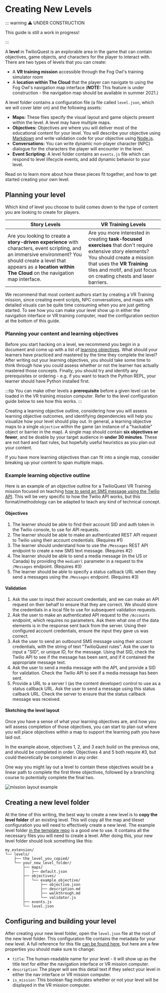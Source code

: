 # Creating New Levels

::: warning  ⚠️ UNDER CONSTRUCTION

This guide is still a work in progress!

:::

A **level** in TwilioQuest is an explorable area in the game that can contain objectives, game objects, and characters for the player to interact with. There are two types of levels that you can create:

* A **VR training mission** accessible through the Fog Owl's training simulator room
* A **location within The Cloud** that the player can navigate to using the Fog Owl's navigation map interface (**NOTE:** This feature is under construction - the navigation map should be available in summer 2021.)

A level folder contains a configuration file (a file called `level.json`, which we will cover later on) and the following assets:

* **Maps:** These files specify the visual layout and game objects present within the level. A level may have multiple maps.
* **Objectives:** Objectives are where you will deliver most of the educational content for your level. You will describe your objective using [Markdown](https://github.github.com/gfm/) and write validation code for your objective using [Node.js](https://www.nodejs.org).
* **Conversations:** You can write dynamic non-player character (NPC) dialogue for the characters the player will encounter in the level.
* **Event Scripting:** A level folder contains an `events.js` file which can respond to level lifecycle events, and add dynamic behavior to your level.

Read on to learn more about how these pieces fit together, and how to get started creating your own level.

## Planning your level
Which kind of level you choose to build comes down to the type of content you are looking to create for players.

| Story Levels | VR Training Levels |
| ------------ | ------------------ |
| Are you looking to create a **story-driven experience** with characters, event scripting, and an immersive environment? You should create a level that appears as a **location within The Cloud** on the navigation map interface. |  Are you more interested in creating **task-focused exercises** that don't require extensive story elements? You should create a mission that uses the **VR Training** tiles and motif, and just focus on creating chests and laser barriers. |

We recommend that most content authors start by creating a VR Training mission, since creating event scripts, NPC conversations, and maps with detailed visuals can be quite time consuming when you are just getting started. To see how you can make your level show up in either the navigation interface or VR training computer, read the configuration section at the bottom of this guide.

### Planning your content and learning objectives
Before you start hacking on a level, we recommend you begin in a document and come up with a list of [learning objectives](https://www.bobpikegroup.com/trainer-blog/5-steps-to-writing-clear-and-measurable-learning-objectives). What should your learners have practiced and mastered by the time they complete the level? After writing out your learning objectives, you should take some time to think through how you could assess whether or not the learner has actually mastered those concepts. Finally, you should try and identify any prerequisites or ordering - e.g. if you want to teach the Python REPL, your learner should have Python installed first.

:::tip
You can make other levels a **prerequisite** before a given level can be loaded in the VR training mission computer. Refer to the level configuration guide below to see how this works.
:::

Creating a learning objective outline, considering how you will assess learning objective outcomes, and identifying dependencies will help you visualize how your level should play out. In general, a learning objective maps to a single `objective` within the game (an instance of a "hackable" object or barrier in the map). A single map should contain **six objectives or fewer**, and be doable by your target audience in **under 30 minutes**. These are not hard and fast rules, but hopefully useful heuristics as you plan out your content.

If you have more learning objectives than can fit into a single map, consider breaking up your content to span multiple maps.

### Example learning objective outline
Here is an example of an objective outline for a TwilioQuest VR Training mission focused on teaching [how to send an SMS message using the Twilio API](https://www.twilio.com/docs/sms/send-messages). This will be very specific to how the Twilio API works, but this format/methodology can be adapted to teach any kind of technical concept.

#### Objectives
1. The learner should be able to find their account SID and auth token in the Twilio console, to use for API requests.
1. The learner should be able to make an authenticated REST API request to Twilio using their account credentials. (Requires #1)
1. The learner should understand how to use the `/Messages` REST API endpoint to create a new SMS text message. (Requires #2)
1. The learner should be able to send a media message (in the US or Canada) by providing the `mediaUrl` parameter in a request to the `/Messages` endpoint. (Requires #3)
1. The learner should be able to specify a status callback URL when they send a messages using the `/Messages` endpoint. (Requires #3)

#### Validation
1. Ask the user to input their account credentials, and we can make an API request on their behalf to ensure that they are correct. We should store the credentials in a local file to use for subsequent validation requests.
1. Ask the user to make an authenticated API request to the `/Accounts` endpoint, which requires no parameters. Ask them what one of the data elements is in the response sent back from the server. Using their configured account credentials, ensure the input they gave us was correct.
1. Ask the user to send an outbound SMS message using their account credentials, with the string of text "TwilioQuest rules". Ask the user to input a "SID", or unique ID, for the message. Using that SID, check the Twilio API to see if the message has been sent, and if it contained the appropriate message text.
1. Ask the user to send a media message with the API, and provide a SID for validation. Check the Twilio API to see if a media message has been sent.
1. Provide a URL to a server I (as the content developer) control to use as a status callback URL. Ask the user to send a message using this status callback URL. Check the server to ensure that the status callback message was received.

#### Sketching the level layout
Once you have a sense of what your learning objectives are, and how you will assess completion of those objectives, you can start to plan out where you will place objectives within a map to support the learning path you have laid out.

In the example above, objectives 1, 2, and 3 each build on the previous one, and should be completed in order. Objectives 4 and 5 both require #3, but could theoretically be completed in any order.

One way you might lay out a level to contain these objectives would be a linear path to complete the first three objectives, followed by a branching course to potentially complete the final two.

![mission layout example](./images/objective_layout.png)

## Creating a new level folder

At the time of this writing, the best way to create a new level is to **copy the level folder** of an existing level. This will copy all the map and tileset configuration you will need to effectively create a new level. The example level folder [in the template repo](https://github.com/TwilioQuest/twilioquest-extension-template/tree/main/levels/vr_mission_template) is a good one to use. It contains all the necessary files you will need to create a level. After doing this, your new level folder should look something like this:

```
my_extension/
└── levels/
    ├── the_level_you_copied/
    └── your_new_level_folder/
        ├── maps/
        │   ├── default.json
        ├── objectives/
        │   └── example_objective/
        │       ├── objective.json
        │       ├── description.md
        │       ├── walkthrough.md
        │       └── validator.js
        ├── events.js
        └── level.json
```

## Configuring and building your level

After creating your new level folder, open the `level.json` file at the root of the new level folder. This configuration file contains the metadata for your new level. A full reference for this file [can be found here](../api/levels), but here are a few properties you should make sure to change:

* `title`: The human-readable name for your level - it will show up as the title text for either the navigation interface or VR mission computer.
* `description`: The player will see this detail text if they select your level in either the nav interface or VR mission computer.
* `is_mission`: This boolean flag indicates whether or not your level will be displayed in the VR mission computer.

